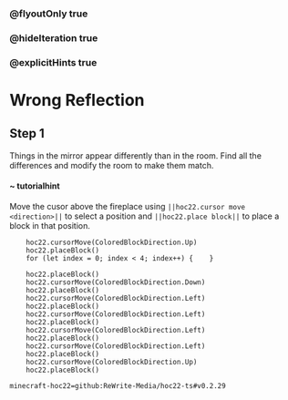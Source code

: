 ### @flyoutOnly true
### @hideIteration true
### @explicitHints true


# Wrong Reflection

## Step 1
Things in the mirror appear differently than in the room. Find all the differences and modify the room to make them match.

#### ~ tutorialhint 
Move the cusor above the fireplace using ``||hoc22.cursor move <direction>||`` to select a position and ``||hoc22.place block||`` to place a block in that position.

```ghost
    hoc22.cursorMove(ColoredBlockDirection.Up)
    hoc22.placeBlock()
    for (let index = 0; index < 4; index++) {    }

```
```template
    hoc22.placeBlock()
    hoc22.cursorMove(ColoredBlockDirection.Down)
    hoc22.placeBlock()
    hoc22.cursorMove(ColoredBlockDirection.Left)
    hoc22.placeBlock()
    hoc22.cursorMove(ColoredBlockDirection.Left)
    hoc22.placeBlock()
    hoc22.cursorMove(ColoredBlockDirection.Left)
    hoc22.placeBlock()
    hoc22.cursorMove(ColoredBlockDirection.Left)
    hoc22.placeBlock()
    hoc22.cursorMove(ColoredBlockDirection.Up)
    hoc22.placeBlock()
```

```package
minecraft-hoc22=github:ReWrite-Media/hoc22-ts#v0.2.29
```